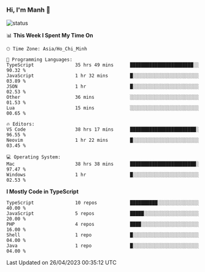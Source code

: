 ### Hi, I'm Manh 👋

![status](https://badge.stateful.com/manhhn01/status.svg)

<!--START_SECTION:waka-->
📊 **This Week I Spent My Time On** 

```text
🕑︎ Time Zone: Asia/Ho_Chi_Minh

💬 Programming Languages: 
TypeScript               35 hrs 49 mins      ███████████████████████░░   90.32 % 
JavaScript               1 hr 32 mins        █░░░░░░░░░░░░░░░░░░░░░░░░   03.89 % 
JSON                     1 hr                █░░░░░░░░░░░░░░░░░░░░░░░░   02.53 % 
Other                    36 mins             ░░░░░░░░░░░░░░░░░░░░░░░░░   01.53 % 
Lua                      15 mins             ░░░░░░░░░░░░░░░░░░░░░░░░░   00.65 % 

🔥 Editors: 
VS Code                  38 hrs 17 mins      ████████████████████████░   96.55 % 
Neovim                   1 hr 22 mins        █░░░░░░░░░░░░░░░░░░░░░░░░   03.45 % 

💻 Operating System: 
Mac                      38 hrs 38 mins      ████████████████████████░   97.47 % 
Windows                  1 hr                █░░░░░░░░░░░░░░░░░░░░░░░░   02.53 % 
```

**I Mostly Code in TypeScript** 

```text
TypeScript               10 repos            ██████████░░░░░░░░░░░░░░░   40.00 % 
JavaScript               5 repos             █████░░░░░░░░░░░░░░░░░░░░   20.00 % 
PHP                      4 repos             ████░░░░░░░░░░░░░░░░░░░░░   16.00 % 
Shell                    1 repo              █░░░░░░░░░░░░░░░░░░░░░░░░   04.00 % 
Java                     1 repo              █░░░░░░░░░░░░░░░░░░░░░░░░   04.00 % 
```




 Last Updated on 26/04/2023 00:35:12 UTC
<!--END_SECTION:waka-->
